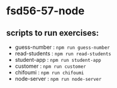 # fsd56-57-node

## scripts to run exercises:

- guess-number : `npm run guess-number`
- read-students : `npm run read-students`
- student-app : `npm run student-app`
- customer : `npm run customer`
- chifoumi : `npm run chifoumi`
- node-server : `npm run node-server`
